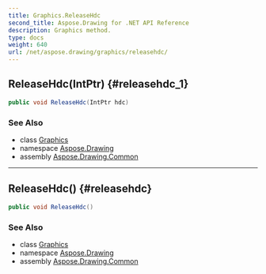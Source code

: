 ```yaml
---
title: Graphics.ReleaseHdc
second_title: Aspose.Drawing for .NET API Reference
description: Graphics method. 
type: docs
weight: 640
url: /net/aspose.drawing/graphics/releasehdc/
---
```

## ReleaseHdc(IntPtr) {#releasehdc_1}

```csharp
public void ReleaseHdc(IntPtr hdc)
```

### See Also

* class [Graphics](../)
* namespace [Aspose.Drawing](../../graphics/)
* assembly [Aspose.Drawing.Common](../../../)

---

## ReleaseHdc() {#releasehdc}

```csharp
public void ReleaseHdc()
```

### See Also

* class [Graphics](../)
* namespace [Aspose.Drawing](../../graphics/)
* assembly [Aspose.Drawing.Common](../../../)


